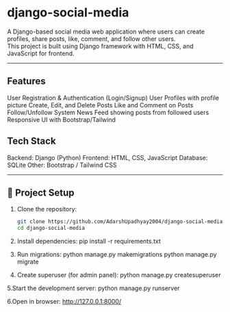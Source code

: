 # django-social-media

A Django-based social media web application where users can create profiles, share posts, like, comment, and follow other users.  
This project is built using Django framework with HTML, CSS, and JavaScript for frontend.

---

##  Features
 User Registration & Authentication (Login/Signup)
 User Profiles with profile picture
 Create, Edit, and Delete Posts
 Like and Comment on Posts
 Follow/Unfollow System
 News Feed showing posts from followed users
 Responsive UI with Bootstrap/Tailwind

##  Tech Stack
Backend: Django (Python)
Frontend: HTML, CSS, JavaScript
Database: SQLite
Other: Bootstrap / Tailwind CSS

---

## 📂 Project Setup

1. Clone the repository:
   ```bash
   git clone https://github.com/AdarshUpadhyay2004/django-social-media.git
   cd django-social-media

2.  Install dependencies:
  pip install -r requirements.txt

3. Run migrations:
   python manage.py makemigrations
   python manage.py migrate

4. Create superuser (for admin panel):
    python manage.py createsuperuser
   
5.Start the development server:
   python manage.py runserver

6.Open in browser:
   http://127.0.0.1:8000/
